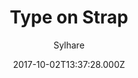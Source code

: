 ---
title: Type on Strap
github: https://github.com/Sylhare/Type-on-Strap
demo: https://sylhare.github.io/Type-on-Strap/
author: Sylhare
ssg:
  - Jekyll
cms:
  - Markdown
date: 2017-10-02T13:37:28.000Z
description: 🎨 Simplistic, responsive jekyll based open source theme
draft: true
publish_date: '2017-10-02T13:37:28Z'
update_date: '2022-08-03T17:50:22Z'
github_star: 651
github_fork: 797
---